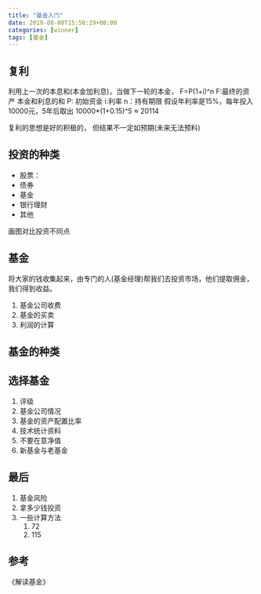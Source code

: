 ```yaml
---
title: "基金入门"
date: 2019-08-08T15:50:19+08:00
categories: [winner]
tags: [基金]
---
```



## 复利
利用上一次的本息和(本金加利息)，当做下一轮的本金，
F=P(1+i)^n
F:最终的资产 本金和利息的和
P: 初始资金
i:利率
n：持有期限
假设年利率是15%，每年投入10000元，5年后取出
10000*(1+0.15)^5 ≈ 20114

复利的思想是好的积极的， 但结果不一定如预期(未来无法预料)

## 投资的种类
- 股票：
- 债券
- 基金
- 银行理财
- 其他

画图对比投资不同点

## 基金
将大家的钱收集起来，由专门的人(基金经理)帮我们去投资市场，他们提取佣金，我们得到收益。
1. 基金公司收费
2. 基金的买卖
3. 利润的计算

## 基金的种类

## 选择基金
1. 评级
2. 基金公司情况
3. 基金的资产配置比率
4. 技术统计资料
5. 不要在意净值
6. 新基金与老基金
## 最后
1. 基金风险
2. 拿多少钱投资
3. 一些计算方法
   1. 72
   2. 115

## 参考
《解读基金》